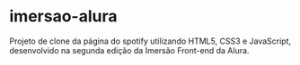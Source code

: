 # imersao-alura
 Projeto de clone da página do spotify utilizando HTML5, CSS3 e JavaScript, desenvolvido na segunda edição da Imersão Front-end da Alura.
